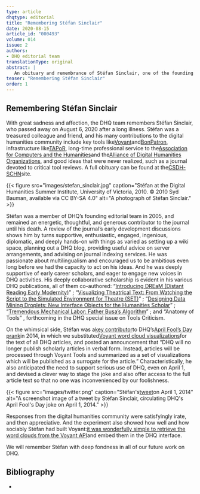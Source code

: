 ```yaml
---
type: article
dhqtype: editorial
title: "Remembering Stéfan Sinclair"
date: 2020-08-15
article_id: "000493"
volume: 014
issue: 2
authors:
- DHQ editorial team
translationType: original
abstract: |
   An obituary and remembrance of Stéfan Sinclair, one of the founding editorial team for Digital Humanities Quarterly.
teaser: "Remembering Stéfan Sinclair"
order: 1
---
```




## Remembering Stéfan Sinclair

With great sadness and affection, the DHQ team remembers Stéfan Sinclair, who passed away on August 6, 2020 after a long illness. Stéfan was a treasured colleague and friend, and his many contributions to the digital humanities community include key tools like[Voyant](https://voyant-tools.org)and[BonPatron](https://bonpatron.com), infrastructure like[TAPoR](http://tapor.ca/home), long-time professional service to the[Association for Computers and the Humanities](https://ach.org)and the[Alliance of Digital Humanities Organizations](https://adho.org), and good ideas that were never realized, such as a journal devoted to critical tool reviews. A full obituary can be found at the[CSDH-SCHN](https://csdh-schn.org/stefan-sinclair-in-memoriam/)site.

{{< figure src="images/stefan_sinclair.jpg" caption="Stéfan at the Digital Humanities Summer Institute, University of Victoria, 2010. © 2010 Syd Bauman, available via CC BY-SA 4.0" alt="A photograph of Stéfan Sinclair."  >}}


Stéfan was a member of DHQ’s founding editorial team in 2005, and remained an energetic, thoughtful, and generous contributor to the journal until his death. A review of the journal’s early development discussions shows him by turns supportive, enthusiastic, engaged, ingenious, diplomatic, and deeply hands-on with things as varied as setting up a wiki space, planning out a DHQ blog, providing useful advice on server arrangements, and advising on journal indexing services. He was passionate about multilingualism and encouraged us to be ambitious even long before we had the capacity to act on his ideas. And he was deeply supportive of early career scholars, and eager to engage new voices in DHQ activities. His deeply collaborative scholarship is evident in his various DHQ publications, all of them co-authored: “[Introducing DREaM (Distant Reading Early Modernity)](http://www.digitalhumanities.org/dhq/vol/11/4/000313/000313.html)” ; “[Visualizing Theatrical Text: From Watching the Script to the Simulated Environment for Theatre (SET)](http://www.digitalhumanities.org/dhq/vol/7/3/000166/000166.html)” ; “[Designing Data Mining Droplets: New Interface Objects for the Humanities Scholar](http://www.digitalhumanities.org/dhq/vol/3/3/000067/000067.html)” ; “[Tremendous Mechanical Labor: Father Busa’s Algorithm](http://www.digitalhumanities.org/dhq/vol/14/3/000456/000456.html)” ; and “Anatomy of Tools” , forthcoming in the DHQ special issue on Tools Criticism.

On the whimsical side, Stéfan was a[key contributor](https://twitter.com/sgsinclair/status/450949585708797952)to DHQ’s[April Fool’s Day prank](http://lists.digitalhumanities.org/pipermail/humanist/2014-April/011859.html)in 2014, in which we substituted[Voyant word cloud visualizations](http://theoreti.ca/?p=5192)for the text of all DHQ articles, and posted an announcement that “DHQ will no longer publish scholarly articles in verbal form. Instead, articles will be processed through Voyant Tools and summarized as a set of visualizations which will be published as a surrogate for the article.” Characteristically, he also anticipated the need to support serious use of DHQ, even on April 1, and devised a clever way to stage the joke and also offer access to the full article text so that no one was inconvenienced by our foolishness.

{{< figure src="images/twitter.png" caption="Stéfan's[tweet](https://twitter.com/sgsinclair/status/450949585708797952)on April 1, 2014" alt="A screenshot image of a tweet by Stéfan Sinclair, circulating DHQ's April Fool's Day joke on April 1, 2014."  >}}


Responses from the digital humanities community were satisfyingly irate, and then appreciative. And the experiment also showed how well and how sociably Stéfan had built Voyant:[it was wonderfully simple to retrieve the word clouds from the Voyant API](https://stefansinclair.name/custom-cirrus/)and embed them in the DHQ interface.

We will remember Stéfan with deep fondness in all of our future work on DHQ.

## Bibliography

<ul>
<li id="">
</li>

</ul>
